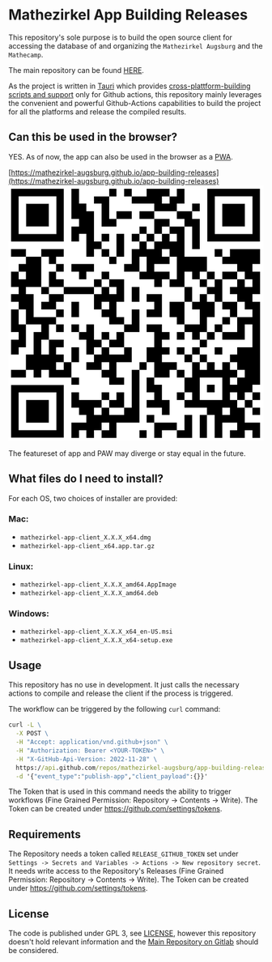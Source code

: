 # Mathezirkel App Building Releases

This repository's sole purpose is to build the open source client for accessing the database of and organizing the `Mathezirkel Augsburg` and the `Mathecamp`.

The main repository can be found [HERE](https://gitlab.com/mathezirkel/mathezirkel-app/client).

As the project is written in [Tauri](https://tauri.app/) which provides [cross-plattform-building scripts and support](https://tauri.app/v1/guides/building/cross-platform) only for Github actions, this repository mainly leverages the convenient and powerful Github-Actions capabilities to build the project for all the platforms and release the compiled results.

## Can this be used in the browser?

YES. As of now, the app can also be used in the browser as a [PWA](https://web.dev/progressive-web-apps/).

[https://mathezirkel-augsburg.github.io/app-building-releases](https://mathezirkel-augsburg.github.io/app-building-releases)
![QR](qr.png)

The featureset of app and PAW may diverge or stay equal in the future.

## What files do I need to install?

For each OS, two choices of installer are provided:

### Mac:

- `mathezirkel-app-client_X.X.X_x64.dmg`
- `mathezirkel-app-client_x64.app.tar.gz`

### Linux:

- `mathezirkel-app-client_X.X.X_amd64.AppImage`
- `mathezirkel-app-client_X.X.X_amd64.deb`

### Windows:

- `mathezirkel-app-client_X.X.X_x64_en-US.msi`
- `mathezirkel-app-client_X.X.X_x64-setup.exe`

## Usage

This repository has no use in development. It just calls the necessary actions to compile and release the client if the process is triggered.

The workflow can be triggered by the following `curl` command:

```cmd
curl -L \
  -X POST \
  -H "Accept: application/vnd.github+json" \
  -H "Authorization: Bearer <YOUR-TOKEN>" \
  -H "X-GitHub-Api-Version: 2022-11-28" \
  https://api.github.com/repos/mathezirkel-augsburg/app-building-releases/dispatches \
  -d '{"event_type":"publish-app","client_payload":{}}'
```

The Token that is used in this command needs the ability to trigger workflows (Fine Grained Permission: Repository -> Contents -> Write).
The Token can be created under https://github.com/settings/tokens.

## Requirements

The Repository needs a token called `RELEASE_GITHUB_TOKEN` set under `Settings -> Secrets and Variables -> Actions -> New repository secret`. It needs write access to the Repository's Releases (Fine Grained Permission: Repository -> Contents -> Write).
The Token can be created under https://github.com/settings/tokens.

## License

The code is published under GPL 3, see [LICENSE](LICENSE), however this repository doesn't hold relevant information and the [Main Repository on Gitlab](https://gitlab.com/mathezirkel/mathezirkel-app/client) should be considered.
